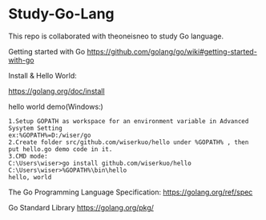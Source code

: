 # Study-Go-Lang
This repo is collaborated with theoneisneo to study Go language.

Getting started with Go
https://github.com/golang/go/wiki#getting-started-with-go

Install & Hello World:

https://golang.org/doc/install

hello world demo(Windows:)

    1.Setup GOPATH as workspace for an environment variable in Advanced Sysytem Setting
    ex:%GOPATH%=D:/wiser/go
    2.Create folder src/github.com/wiserkuo/hello under %GOPATH% , then put hello.go demo code in it.
    3.CMD mode:
    C:\Users\wiser>go install github.com/wiserkuo/hello
    C:\Users\wiser>%GOPATH%\bin\hello
    hello, world

The Go Programming Language Specification:
https://golang.org/ref/spec

Go Standard Library
https://golang.org/pkg/
